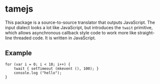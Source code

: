 tamejs
======

This package is a source-to-source translator that outputs JavaScript. The
input dialect looks a lot like JavaScript, but introduces the `twait` 
primitive, which allows asynchronous callback style code to work more
like straight-line threaded code.  It is written in JavaScript.

Example
------

    for (var i = 0; i < 10; i++) {
        twait { setTimeout (mkevent (), 100); }
        console.log ("hello");
    }
